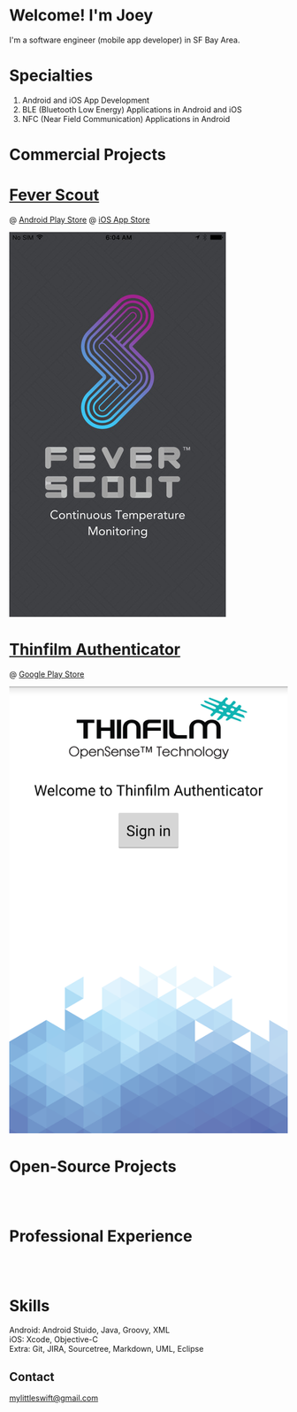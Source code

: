 # Welcome! I'm Joey

I'm a software engineer (mobile app developer) in SF Bay Area. <br />

# Specialties
   1. Android and iOS App Development <br />
   2. BLE (Bluetooth Low Energy) Applications in Android and iOS <br />
   3. NFC (Near Field Communication) Applications in Android <br />

# Commercial Projects

# [Fever Scout](https://feverscout.com) 
@ [Android Play Store](https://play.google.com/store/apps/details?id=com.vivalnk.feverscout&hl=en) @ [iOS App Store](https://itunes.apple.com/us/app/fever-scout/id1095852565?mt=8)

![Alt Text](https://github.com/Mylittleswift/mylittleswift.github.io/blob/master/image/feverscout.jpeg) <br />




# [Thinfilm Authenticator](http://thinfilm.no/products-nfc-solutions/)
@ [Google Play Store](https://play.google.com/store/apps/details?id=no.thinfilm.opensenseauth&hl=en) <br /> 

![Alt Text](https://github.com/Mylittleswift/mylittleswift.github.io/blob/master/image/authenicator.webp) <br />




# Open-Source Projects


<br /> 
<br /> 



# Professional Experience
<br /> 
<br /> 


# Skills
Android: Android Stuido, Java, Groovy, XML  <br /> 
iOS: Xcode, Objective-C  <br /> 
Extra: Git, JIRA, Sourcetree, Markdown, UML, Eclipse <br /> 

## Contact
<mylittleswift@gmail.com>
